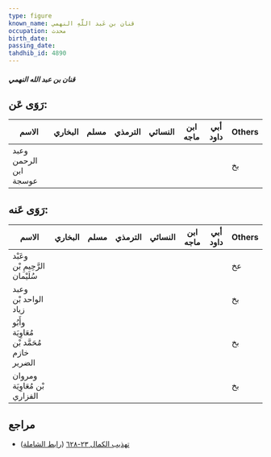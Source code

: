 ```yaml
---
type: figure
known_name: قنان بن عَبد اللَّهِ النهمي
occupation: محدث
birth_date:
passing_date:
tahdhib_id: 4890
---
```

##### قنان بن عبد الله النهمي

## رَوَى عَن:
| الاسم                 | البخاري | مسلم | الترمذي | النسائي | ابن ماجه | أبي داود | Others |
| --------------------- | ------- | ---- | ------- | ------- | -------- | -------- | ------ |
| وعبد الرحمن ابن عوسجة |         |      |         |         |          |          | بخ     |
## رَوَى عَنه:
| الاسم                                      | البخاري | مسلم | الترمذي | النسائي | ابن ماجه | أبي داود | Others |
| ------------------------------------------ | ------- | ---- | ------- | ------- | -------- | -------- | ------ |
| وعَبْد الرَّحِيمِ بْن سُلَيْمان            |         |      |         |         |          |          | عخ     |
| وعبد الواحد بْن زياد                       |         |      |         |         |          |          | بخ     |
| وأَبُو مُعَاوِيَة مُحَمَّد بْن خازم الضرير |         |      |         |         |          |          | بخ     |
| ومروان بْن مُعَاوِيَة الفزاري              |         |      |         |         |          |          | بخ     |
## مراجع
- [تهذيب الكمال ٢٣-٦٢٨](obsidian://open?vault=Tahdhib-al-Kamal&file=Figures/٤٨٩٠-قنان%20بن%20عبد%20الله%20النهمي) ([رابط الشاملة](https://shamela.ws/book/3722/12515))